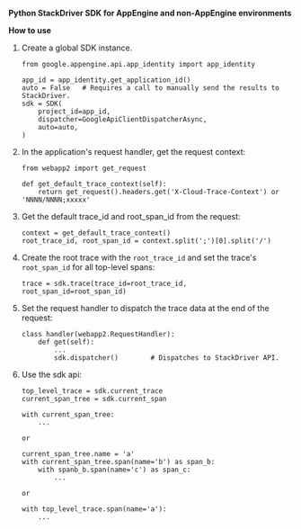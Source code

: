 
**Python StackDriver SDK for AppEngine and non-AppEngine environments**

**How to use**

1.  Create a global SDK instance.
    ```
    from google.appengine.api.app_identity import app_identity
    
    app_id = app_identity.get_application_id()
    auto = False   # Requires a call to manually send the results to StackDriver.
    sdk = SDK(
        project_id=app_id, 
        dispatcher=GoogleApiClientDispatcherAsync, 
        auto=auto,
    )
    ```

2.  In the application's request handler, get the request context:
    ```
    from webapp2 import get_request
    
    def get_default_trace_context(self):
        return get_request().headers.get('X-Cloud-Trace-Context') or 'NNNN/NNNN;xxxxx'
    ```

3.  Get the default trace_id and root_span_id from the request:
    ```
    context = get_default_trace_context()
    root_trace_id, root_span_id = context.split(';')[0].split('/')
    ```

4.  Create the root trace with the `root_trace_id` and set the trace's `root_span_id` for all 
top-level spans:
    ```
    trace = sdk.trace(trace_id=root_trace_id, root_span_id=root_span_id)
    ```
   
5.  Set the request handler to dispatch the trace data at the end of the request:
    ```
    class handler(webapp2.RequestHandler):
        def get(self):
            ...
            sdk.dispatcher()        # Dispatches to StackDriver API.
    ```

6.  Use the sdk api:
    ```
    top_level_trace = sdk.current_trace
    current_span_tree = sdk.current_span
    
    with current_span_tree:
        ...
    
    or
    
    current_span_tree.name = 'a'
    with current_span_tree.span(name='b') as span_b:
        with spanb_b.span(name='c') as span_c:
            ...
    
    or
    
    with top_level_trace.span(name='a'):
        ...
    ```
